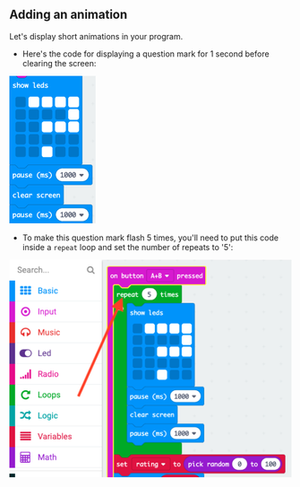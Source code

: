## Adding an animation

Let's display short animations in your program.

+ Here's the code for displaying a question mark for 1 second before clearing the screen:

![ruutukaappaus](images/rate-question-code.png)

+ To make this question mark flash 5 times, you'll need to put this code inside a `repeat` loop and set the number of repeats to '5':

![ruutukaappaus](images/rate-question-repeat.png)